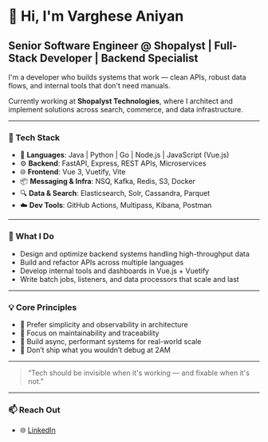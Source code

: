 # 👋 Hi, I'm Varghese Aniyan

## Senior Software Engineer @ Shopalyst | Full-Stack Developer | Backend Specialist

I'm a developer who builds systems that work — clean APIs, robust data flows, and internal tools that don't need manuals.

Currently working at **Shopalyst Technologies**, where I architect and implement solutions across search, commerce, and data infrastructure.

---

### 🧰 Tech Stack

- 🧩 **Languages**: Java | Python | Go | Node.js | JavaScript (Vue.js)
- ⚙️ **Backend**: FastAPI, Express, REST APIs, Microservices
- 🌐 **Frontend**: Vue 3, Vuetify, Vite
- 📦 **Messaging & Infra**: NSQ, Kafka, Redis, S3, Docker
- 🔍 **Data & Search**: Elasticsearch, Solr, Cassandra, Parquet
- ☁️ **Dev Tools**: GitHub Actions, Multipass, Kibana, Postman

---

### 🔭 What I Do

- Design and optimize backend systems handling high-throughput data
- Build and refactor APIs across multiple languages
- Develop internal tools and dashboards in Vue.js + Vuetify
- Write batch jobs, listeners, and data processors that scale and last

---

### 💡 Core Principles

- 🔄 Prefer simplicity and observability in architecture
- 🧠 Focus on maintainability and traceability
- 🚀 Build async, performant systems for real-world scale
- 🧹 Don’t ship what you wouldn’t debug at 2AM

---

> “Tech should be invisible when it's working — and fixable when it's not.”

---

### 📫 Reach Out

- 🌐 [LinkedIn](https://www.linkedin.com/in/varghesekaniyan/)
